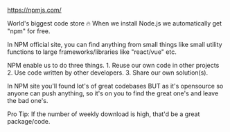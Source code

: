 https://npmjs.com/

World's biggest code store 🔥
When we install Node.js we automatically get "npm" for free.

In NPM official site, you can find anything from small things like small utility functions to large frameworks/libraries like "react/vue" etc.

NPM enable us to do three things. 1. Reuse our own code in other projects 2. Use code written by other developers. 3. Share our own solution(s).

In NPM site you'll found lot's of great codebases BUT
as it's opensource so anyone can push anything, so it's on you
to find the great one's and leave the bad one's.

Pro Tip: If the number of weekly download is high, that'd be a great package/code.
